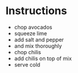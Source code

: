# Instructions

* chop avocados
* squeeze lime
* add salt and pepper
* and mix thoroughly
* chop chilis
* add chilis on top of mix
* serve cold
